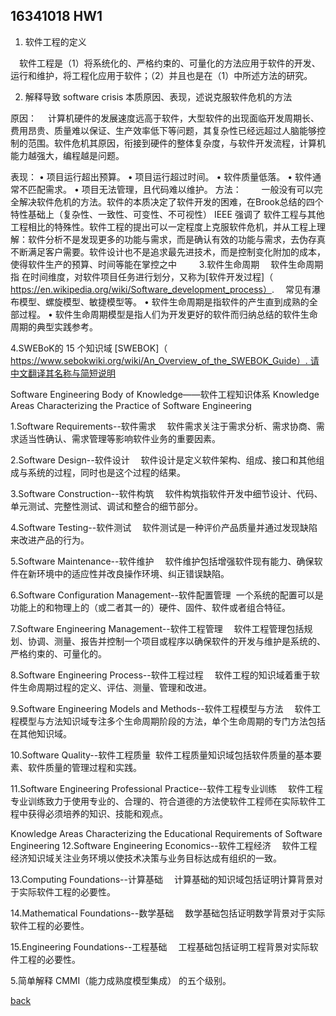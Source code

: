﻿---
layout: default
---

## 16341018 HW1

1. 软件工程的定义

　软件工程是（1）将系统化的、严格约束的、可量化的方法应用于软件的开发、运行和维护，将工程化应用于软件；（2）并且也是在（1）中所述方法的研究。

2. 解释导致 software crisis 本质原因、表现，述说克服软件危机的方法

原因：
　计算机硬件的发展速度远高于软件，大型软件的出现面临开发周期长、费用昂贵、质量难以保证、生产效率低下等问题，其复杂性已经远超过人脑能够控制的范围。软件危机其原因，衔接到硬件的整体复杂度，与软件开发流程，计算机能力越强大，编程越是问题。

表现：
• 项目运行超出预算。
• 项目运行超过时间。
• 软件质量低落。
• 软件通常不匹配需求。
• 项目无法管理，且代码难以维护。
方法：
　　一般没有可以完全解决软件危机的方法。软件的本质决定了软件开发的困难，在Brook总结的四个特性基础上（复杂性、一致性、可变性、不可视性） IEEE 强调了 软件工程与其他工程相比的特殊性。软件工程的提出可以一定程度上克服软件危机，并从工程上理解：软件分析不是发现更多的功能与需求，而是确认有效的功能与需求，去伪存真不断满足客户需要。软件设计也不是追求最先进技术，而是控制变化附加的成本，使得软件生产的预算、时间等能在掌控之中
　　
3.软件生命周期
　软件生命周期指 在时间维度，对软件项目任务进行划分，又称为[软件开发过程]（ https://en.wikipedia.org/wiki/Software_development_process）.
　常见有瀑布模型、螺旋模型、敏捷模型等。
• 软件生命周期是指软件的产生直到成熟的全部过程。
• 软件生命周期模型是指人们为开发更好的软件而归纳总结的软件生命周期的典型实践参考。

4.SWEBoK的 15 个知识域
[SWEBOK]（ https://www.sebokwiki.org/wiki/An_Overview_of_the_SWEBOK_Guide）. 请中文翻译其名称与简短说明

Software Engineering Body of Knowledge——软件工程知识体系
Knowledge Areas Characterizing the Practice of Software Engineering

1.Software Requirements--软件需求
　软件需求关注于需求分析、需求协商、需求适当性确认、需求管理等影响软件业务的重要因素。

2.Software Design--软件设计
　软件设计是定义软件架构、组成、接口和其他组成与系统的过程，同时也是这个过程的结果。

3.Software Construction--软件构筑
　软件构筑指软件开发中细节设计、代码、单元测试、完整性测试、调试和整合的细节部分。

4.Software Testing--软件测试
　软件测试是一种评价产品质量并通过发现缺陷来改进产品的行为。

5.Software Maintenance--软件维护
　软件维护包括增强软件现有能力、确保软件在新环境中的适应性并改良操作环境、纠正错误缺陷。

6.Software Configuration Management--软件配置管理
 一个系统的配置可以是功能上的和物理上的（或二者其一的）硬件、固件、软件或者组合特征。

7.Software Engineering Management--软件工程管理
　软件工程管理包括规划、协调、测量、报告并控制一个项目或程序以确保软件的开发与维护是系统的、严格约束的、可量化的。

8.Software Engineering Process--软件工程过程
　软件工程的知识域着重于软件生命周期过程的定义、评估、测量、管理和改进。

9.Software Engineering Models and Methods--软件工程模型与方法
　软件工程模型与方法知识域专注多个生命周期阶段的方法，单个生命周期的专门方法包括在其他知识域。

10.Software Quality--软件工程质量
 软件工程质量知识域包括软件质量的基本要素、软件质量的管理过程和实践。

11.Software Engineering Professional Practice--软件工程专业训练
　软件工程专业训练致力于使用专业的、合理的、符合道德的方法使软件工程师在实际软件工程中获得必须培养的知识、技能和观点。

Knowledge Areas Characterizing the Educational Requirements of Software Engineering
12.Software Engineering Economics--软件工程经济
　软件工程经济知识域关注业务环境以使技术决策与业务目标达成有组织的一致。

13.Computing Foundations--计算基础
　计算基础的知识域包括证明计算背景对于实际软件工程的必要性。

14.Mathematical Foundations--数学基础
　数学基础包括证明数学背景对于实际软件工程的必要性。

15.Engineering Foundations--工程基础
　工程基础包括证明工程背景对实际软件工程的必要性。

5.简单解释 CMMI（能力成熟度模型集成） 的五个级别。
 
[back](./)

